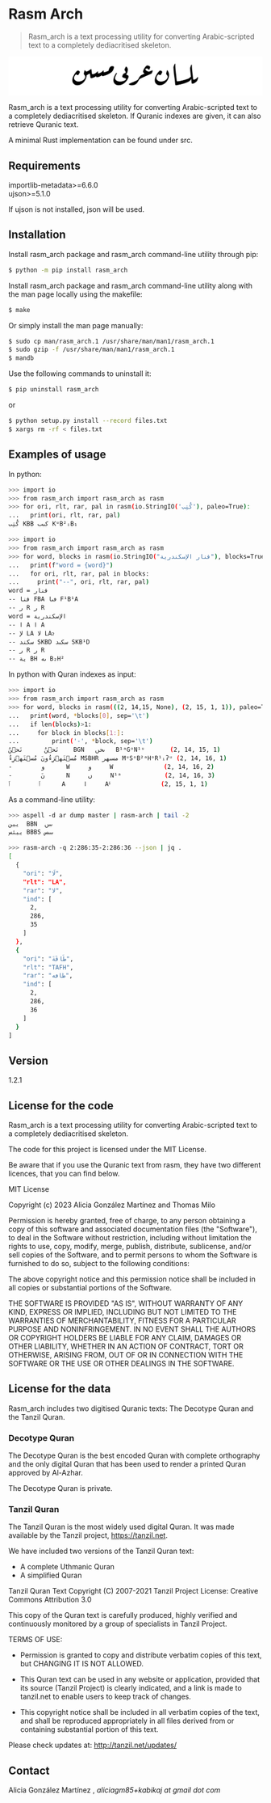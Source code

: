 # Rasm Arch

> Rasm_arch is a text processing utility for converting Arabic-scripted text to a completely dediacritised skeleton.

<img src="https://raw.githubusercontent.com/kabikaj/rasm_arch/main/rasm_arch.png" align="middle">

Rasm_arch is a text processing utility for converting Arabic-scripted text to a completely dediacritised skeleton. If Quranic indexes are given, it can also retrieve Quranic text.

A minimal Rust implementation can be found under src.

## Requirements

importlib-metadata>=6.6.0 \
ujson>=5.1.0

If ujson is not installed, json will be used.

## Installation

Install rasm_arch package and rasm_arch command-line utility through pip:

```sh
$ python -m pip install rasm_arch
```

Install rasm_arch package and rasm_arch command-line utility along with the man page locally using the makefile:

```sh
$ make
```

Or simply install the man page manually:
```sh
$ sudo cp man/rasm_arch.1 /usr/share/man/man1/rasm_arch.1
$ sudo gzip -f /usr/share/man/man1/rasm_arch.1
$ mandb
``` 

Use the following commands to uninstall it:

```sh
$ pip uninstall rasm_arch
```

or

```sh
$ python setup.py install --record files.txt
$ xargs rm -rf < files.txt
```

## Examples of usage

In python:

```sh
>>> import io
>>> from rasm_arch import rasm_arch as rasm
>>> for ori, rlt, rar, pal in rasm(io.StringIO('کُتِب'), paleo=True):
...   print(ori, rlt, rar, pal)
کُتِب KBB كٮٮ KᵘB²ᵢB₁

```

```sh
>>> import io
>>> from rasm_arch import rasm_arch as rasm
>>> for word, blocks in rasm(io.StringIO("فنار الإسكندرية"), blocks=True, paleo=True):
...   print(f"word = {word}")
...   for ori, rlt, rar, pal in blocks:
...     print("--", ori, rlt, rar, pal)
word = فنار
-- فنا FBA ڡٮا F¹B¹A
-- ر R ر R
word = الإسكندرية
-- ا A ا A
-- لإ LA لا LAɂ
-- سكند SKBD سكٮد SKB¹D
-- ر R ر R
-- ية BH ٮه B₂H²
```

In python with Quran indexes as input:

```sh
>>> import io
>>> from rasm_arch import rasm_arch as rasm
>>> for word, blocks in rasm(((2, 14,15, None), (2, 15, 1, 1)), paleo=True, blocks=True):
...   print(word, *blocks[0], sep='\t')
...   if len(blocks)>1:
...     for block in blocks[1:]:
...         print('-', *block, sep='\t')
نَحۡنُ      نَحۡنُ    BGN   ٮحں   B¹ᵃGᵒN¹ᵘ       (2, 14, 15, 1)
مُسۡتَهۡزِءُونَ مُسۡتَهۡزِءُ MSBHR مسٮهر MᵘSᵒB²ᵃHᵒR¹ᵢʔᵘ (2, 14, 16, 1)
-        و      W     و     W              (2, 14, 16, 2)
-        نَ      N     ں     N¹ᵃ            (2, 14, 16, 3)
ٱ        ٱ      A     ا     Aᵟ              (2, 15, 1, 1)
```

As a command-line utility:

```sh
>>> aspell -d ar dump master | rasm-arch | tail -2
يين  BBN  ٮٮں
ييئس BBBS ٮٮٮس
```

```sh
>>> rasm-arch -q 2:286:35-2:286:36 --json | jq .
[
  {
    "ori": "لَا",
    "rlt": "LA",
    "rar": "لا",
    "ind": [
      2,
      286,
      35
    ]
  },
  {
    "ori": "طَاقَةَ",
    "rlt": "TAFH",
    "rar": "طاڡه",
    "ind": [
      2,
      286,
      36
    ]
  }
]
```

## Version

1.2.1

## License for the code
 
Rasm_arch is a text processing utility for converting Arabic-scripted text to a completely dediacritised skeleton.

The code for this project is licensed under the MIT License.

Be aware that if you use the Quranic text from rasm, they have two different licences, that you can find below.

MIT License

Copyright (c) 2023 Alicia González Martínez and Thomas Milo

Permission is hereby granted, free of charge, to any person obtaining a copy
of this software and associated documentation files (the "Software"), to deal
in the Software without restriction, including without limitation the rights
to use, copy, modify, merge, publish, distribute, sublicense, and/or sell
copies of the Software, and to permit persons to whom the Software is
furnished to do so, subject to the following conditions:

The above copyright notice and this permission notice shall be included in all
copies or substantial portions of the Software.

THE SOFTWARE IS PROVIDED "AS IS", WITHOUT WARRANTY OF ANY KIND, EXPRESS OR
IMPLIED, INCLUDING BUT NOT LIMITED TO THE WARRANTIES OF MERCHANTABILITY,
FITNESS FOR A PARTICULAR PURPOSE AND NONINFRINGEMENT. IN NO EVENT SHALL THE
AUTHORS OR COPYRIGHT HOLDERS BE LIABLE FOR ANY CLAIM, DAMAGES OR OTHER
LIABILITY, WHETHER IN AN ACTION OF CONTRACT, TORT OR OTHERWISE, ARISING FROM,
OUT OF OR IN CONNECTION WITH THE SOFTWARE OR THE USE OR OTHER DEALINGS IN THE
SOFTWARE.

## License for the data

Rasm_arch includes two digitised Quranic texts: The Decotype Quran and the Tanzil Quran.

### Decotype Quran

The Decotype Quran is the best encoded Quran with complete orthography and the only digital Quran that has been used to render a printed Quran approved by Al-Azhar.

The Decotype Quran is private.

### Tanzil Quran

The Tanzil Quran is the most widely used digital Quran. It was made available by the Tanzil project, https://tanzil.net.

We have included two versions of the Tanzil Quran text:
- A complete Uthmanic Quran
- A simplified Quran

Tanzil Quran Text 
  Copyright (C) 2007-2021 Tanzil Project
  License: Creative Commons Attribution 3.0 

  This copy of the Quran text is carefully produced, highly 
  verified and continuously monitored by a group of specialists 
  in Tanzil Project.

  TERMS OF USE:
 
  - Permission is granted to copy and distribute verbatim copies 
    of this text, but CHANGING IT IS NOT ALLOWED.

  - This Quran text can be used in any website or application, 
    provided that its source (Tanzil Project) is clearly indicated, 
    and a link is made to tanzil.net to enable users to keep
    track of changes.

  - This copyright notice shall be included in all verbatim copies 
    of the text, and shall be reproduced appropriately in all files 
    derived from or containing substantial portion of this text.

  Please check updates at: http://tanzil.net/updates/

## Contact

Alicia González Martínez , *aliciagm85+kabikaj at gmail dot com*

